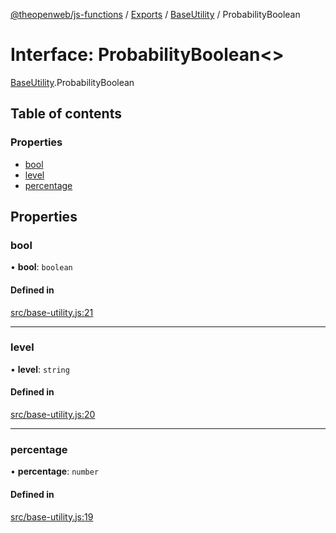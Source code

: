 [@theopenweb/js-functions](../README.md) / [Exports](../modules.md) / [BaseUtility](../modules/BaseUtility.md) / ProbabilityBoolean

# Interface: ProbabilityBoolean<\>

[BaseUtility](../modules/BaseUtility.md).ProbabilityBoolean

## Table of contents

### Properties

- [bool](BaseUtility.ProbabilityBoolean.md#bool)
- [level](BaseUtility.ProbabilityBoolean.md#level)
- [percentage](BaseUtility.ProbabilityBoolean.md#percentage)

## Properties

### bool

• **bool**: `boolean`

#### Defined in

[src/base-utility.js:21](https://github.com/theopenwebjp/js-functions/blob/cc8d337/src/base-utility.js#L21)

___

### level

• **level**: `string`

#### Defined in

[src/base-utility.js:20](https://github.com/theopenwebjp/js-functions/blob/cc8d337/src/base-utility.js#L20)

___

### percentage

• **percentage**: `number`

#### Defined in

[src/base-utility.js:19](https://github.com/theopenwebjp/js-functions/blob/cc8d337/src/base-utility.js#L19)
